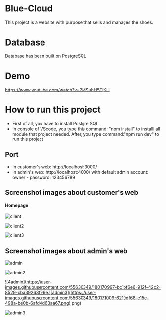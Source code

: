 # Blue-Cloud

This project is a website with purpose that sells and manages the shoes.

# Database

Database has been built on PostgreSQL

# Demo

https://www.youtube.com/watch?v=2MSuhH5TjKU

# How to run this project

* First of all, you have to install Postgre SQL.
* In console of VScode, you type this command: "npm install" to installl all module that project needed.
After, you type command:"npm run dev" to run this project

## Port

* In customer's web: http://localhost:3000/
* In admin's web: http://localhost:4000/ with default admin account: owner - password: 123456789

## Screenshot images about customer's web

#### Homepage
![client](https://user-images.githubusercontent.com/55630349/180169873-16def73b-56c4-428c-b2b8-6058bc3ed47c.png)

![client2](https://user-images.githubusercontent.com/55630349/180170364-1836138f-aea7-48cc-9c48-0e9ffdf7b3e9.png)

![client3](https://user-images.githubusercontent.com/55630349/180170382-2c2342c1-bc10-420e-83e2-a6b205929a6e.png)


## Screenshot images about admin's web
![admin](https://user-images.githubusercontent.com/55630349/180170891-4f04434f-d79b-448e-8282-e7dd5f25307c.png)

![admin2](https://user-images.githubusercontent.com/55630349/180170979-5782cd53-2243-4b4a-9923-0d9d5f0930bf.png)

![4admin](https://user-images.githubusercontent.com/55630349/180170997-bc1bf6e6-912f-42c2-8529-cba39263f96e.![admin3](https://user-images.githubusercontent.com/55630349/180171009-6210df68-e15e-498a-be0b-6afd4d63aa67.png)
png)

![admin3](https://user-images.githubusercontent.com/55630349/180171060-5b463355-aeac-4b1a-8e02-e33d9f9a8763.png)
